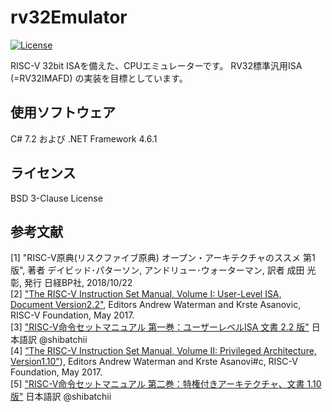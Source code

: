 # rv32Emulator
[![License](https://img.shields.io/badge/license-BSD--3--Clause-blue.svg)](https://github.com/roy-n-roy/rv32Emulator/blob/master/LICENSE)

RISC-V 32bit ISAを備えた、CPUエミュレーターです。 
RV32標準汎用ISA (=RV32IMAFD) の実装を目標としています。


## 使用ソフトウェア
  C# 7.2 および .NET Framework 4.6.1

## ライセンス
  BSD 3-Clause License

## 参考文献
[1]  "RISC-V原典(リスクファイブ原典) オープン・アーキテクチャのススメ 第1版", 著者 デイビッド･パターソン, アンドリュー･ウォーターマン,  訳者 成田 光彰, 発行 日経BP社, 2018/10/22  
[2] ["The RISC-V Instruction Set Manual, Volume I: User-Level ISA, Document Version2.2"](https://riscv.org/specifications/), Editors Andrew Waterman and Krste Asanovic, RISC-V Foundation, May 2017.  
[3] ["RISC-V命令セットマニュアル 第一巻：ユーザーレベルISA 文書 2.2 版"](https://github.com/shibatchii/RISC-V/blob/master/RISC-V_spec_manual_v2.2_jp.pdf) 日本語訳 @shibatchii  
[4] [”The RISC-V Instruction Set Manual, Volume II: Privileged Architecture, Version1.10"](https://riscv.org/specifications/)), Editors Andrew Waterman and Krste Asanovi#c, RISC-V Foundation, May 2017.  
[5] ["RISC-V命令セットマニュアル 第二巻：特権付きアーキテクチャ、文書 1.10 版"](https://github.com/shibatchii/RISC-V/blob/master/riscv-privileged-v1.10_jp.pdf) 日本語訳 @shibatchii

